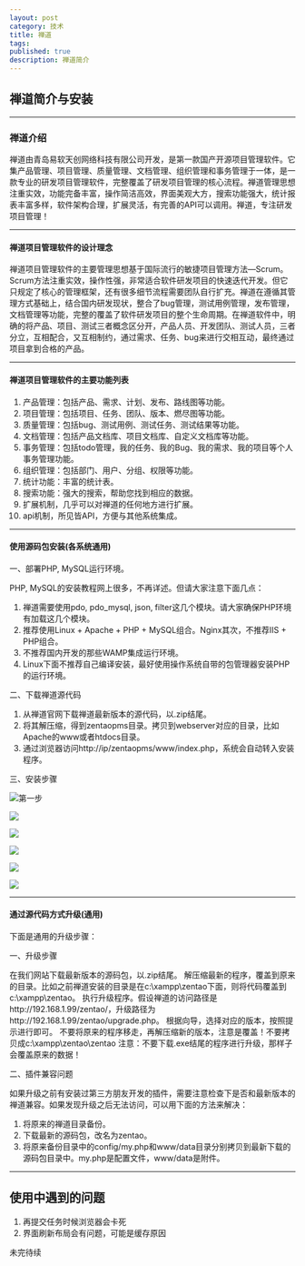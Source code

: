 ```yaml
---
layout: post
category: 技术
title: 禅道
tags: 
published: true
description: 禅道简介
---
```


## 禅道简介与安装
---

### 禅道介绍
	
禅道由青岛易软天创网络科技有限公司开发，是第一款国产开源项目管理软件。它集产品管理、项目管理、质量管理、文档管理、组织管理和事务管理于一体，是一款专业的研发项目管理软件，完整覆盖了研发项目管理的核心流程。禅道管理思想注重实效，功能完备丰富，操作简洁高效，界面美观大方，搜索功能强大，统计报表丰富多样，软件架构合理，扩展灵活，有完善的API可以调用。禅道，专注研发项目管理！

---

#### 禅道项目管理软件的设计理念


禅道项目管理软件的主要管理思想基于国际流行的敏捷项目管理方法—Scrum。Scrum方法注重实效，操作性强，非常适合软件研发项目的快速迭代开发。但它只规定了核心的管理框架，还有很多细节流程需要团队自行扩充。禅道在遵循其管理方式基础上，结合国内研发现状，整合了bug管理，测试用例管理，发布管理，文档管理等功能，完整的覆盖了软件研发项目的整个生命周期。在禅道软件中，明确的将产品、项目、测试三者概念区分开，产品人员、开发团队、测试人员，三者分立，互相配合，又互相制约，通过需求、任务、bug来进行交相互动，最终通过项目拿到合格的产品。

---

#### 禅道项目管理软件的主要功能列表

1. 产品管理：包括产品、需求、计划、发布、路线图等功能。
2. 项目管理：包括项目、任务、团队、版本、燃尽图等功能。
3. 质量管理：包括bug、测试用例、测试任务、测试结果等功能。
4. 文档管理：包括产品文档库、项目文档库、自定义文档库等功能。
5. 事务管理：包括todo管理，我的任务、我的Bug、我的需求、我的项目等个人事务管理功能。
6.  组织管理：包括部门、用户、分组、权限等功能。
7.  统计功能：丰富的统计表。
8.  搜索功能：强大的搜索，帮助您找到相应的数据。
9.  扩展机制，几乎可以对禅道的任何地方进行扩展。
10. api机制，所见皆API，方便与其他系统集成。

---

#### 使用源码包安装(各系统通用)

一、部署PHP, MySQL运行环境。

PHP, MySQL的安装教程网上很多，不再详述。但请大家注意下面几点：

1.	禅道需要使用pdo, pdo_mysql, json, filter这几个模块。请大家确保PHP环境有加载这几个模块。
2. 推荐使用Linux + Apache + PHP + MySQL组合。Nginx其次，不推荐IIS + PHP组合。
3. 不推荐国内开发的那些WAMP集成运行环境。
4. Linux下面不推荐自己编译安装，最好使用操作系统自带的包管理器安装PHP的运行环境。

二、下载禅道源代码

1. 从禅道官网下载禅道最新版本的源代码，以.zip结尾。
2. 将其解压缩，得到zentaopms目录。拷贝到webserver对应的目录，比如Apache的www或者htdocs目录。
3.	通过浏览器访问http://ip/zentaopms/www/index.php，系统会自动转入安装程序。

三、安装步骤

![第一步](http://www.zentao.net/data/upload/201409/f_4f748cf68179d85a4c6933fd31bd9043.png)

![](http://www.zentao.net/data/upload/201409/f_ae04355ecb068118dab243311fb4c6a6.png)

![](http://www.zentao.net/data/upload/201409/f_6fe8469bacdeba9ab18f35a9609e6638.png)

![](http://www.zentao.net/data/upload/201409/f_18946fe478eb527ad5104eb0a162cebc.png)

![](http://www.zentao.net/data/upload/201409/f_bf96175934eec8a8685d832a6e00bbbe.png)

![](http://www.zentao.net/data/upload/201409/f_b6a3a7077ff33abb8a1ac6c10cb56b3c.png)

---

#### 通过源代码方式升级(通用)

下面是通用的升级步骤：

一、升级步骤

在我们网站下载最新版本的源码包，以.zip结尾。
解压缩最新的程序，覆盖到原来的目录。比如之前禅道安装的目录是在c:\xampp\zentao下面，则将代码覆盖到c:\xampp\zentao。
执行升级程序。假设禅道的访问路径是http://192.168.1.99/zentao/，升级路径为http://192.168.1.99/zentao/upgrade.php。
根据向导，选择对应的版本，按照提示进行即可。
不要将原来的程序移走，再解压缩新的版本，注意是覆盖！不要拷贝成c:\xampp\zentao\zentao
注意：不要下载.exe结尾的程序进行升级，那样子会覆盖原来的数据！

二、插件兼容问题

如果升级之前有安装过第三方朋友开发的插件，需要注意检查下是否和最新版本的禅道兼容。如果发现升级之后无法访问，可以用下面的方法来解决：
1. 将原来的禅道目录备份。
2. 下载最新的源码包，改名为zentao。
3. 将原来备份目录中的config/my.php和www/data目录分别拷贝到最新下载的源码包目录中。my.php是配置文件，www/data是附件。

---


## 使用中遇到的问题

1.	再提交任务时候浏览器会卡死
2. 界面刷新布局会有问题，可能是缓存原因

未完待续



